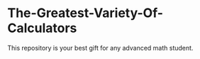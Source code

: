 # The-Greatest-Variety-Of-Calculators
This repository is your best gift for any advanced math student.

